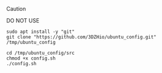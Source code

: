 > [!CAUTION]
> DO NOT USE

```shell
sudo apt install -y "git"
git clone "https://github.com/3DZHio/ubuntu_config.git" /tmp/ubuntu_config

cd /tmp/ubuntu_config/src
chmod +x config.sh
./config.sh
```